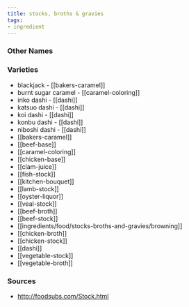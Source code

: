 ```yaml
---
title: stocks, broths & gravies
tags:
- ingredient
---
```



### Other Names


### Varieties

* blackjack - [[bakers-caramel]]
* burnt sugar caramel - [[caramel-coloring]]
* iriko dashi - [[dashi]]
* katsuo dashi - [[dashi]]
* koi dashi - [[dashi]]
* konbu dashi - [[dashi]]
* niboshi dashi - [[dashi]]
* [[bakers-caramel]]
* [[beef-base]]
* [[caramel-coloring]]
* [[chicken-base]]
* [[clam-juice]]
* [[fish-stock]]
* [[kitchen-bouquet]]
* [[lamb-stock]]
* [[oyster-liquor]]
* [[veal-stock]]
* [[beef-broth]]
* [[beef-stock]]
* [[ingredients/food/stocks-broths-and-gravies/browning]]
* [[chicken-broth]]
* [[chicken-stock]]
* [[dashi]]
* [[vegetable-stock]]
* [[vegetable-broth]]

### Sources
* http://foodsubs.com/Stock.html
